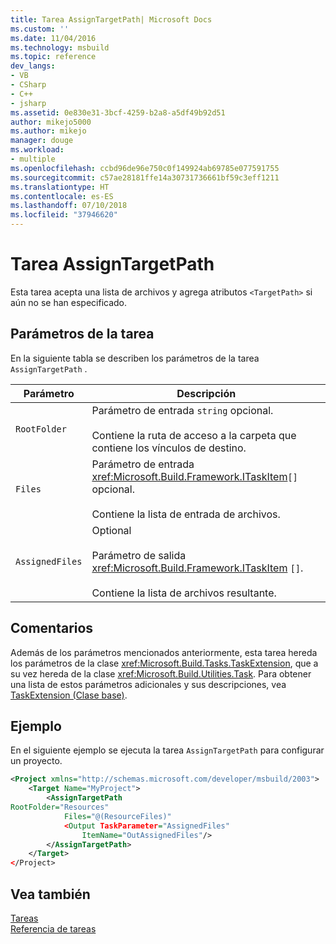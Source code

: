 ```yaml
---
title: Tarea AssignTargetPath| Microsoft Docs
ms.custom: ''
ms.date: 11/04/2016
ms.technology: msbuild
ms.topic: reference
dev_langs:
- VB
- CSharp
- C++
- jsharp
ms.assetid: 0e830e31-3bcf-4259-b2a8-a5df49b92d51
author: mikejo5000
ms.author: mikejo
manager: douge
ms.workload:
- multiple
ms.openlocfilehash: ccbd96de96e750c0f149924ab69785e077591755
ms.sourcegitcommit: c57ae28181ffe14a30731736661bf59c3eff1211
ms.translationtype: HT
ms.contentlocale: es-ES
ms.lasthandoff: 07/10/2018
ms.locfileid: "37946620"
---
```

# <a name="assigntargetpath-task"></a>Tarea AssignTargetPath
Esta tarea acepta una lista de archivos y agrega atributos `<TargetPath>` si aún no se han especificado.  
  
## <a name="task-parameters"></a>Parámetros de la tarea  
 En la siguiente tabla se describen los parámetros de la tarea `AssignTargetPath` .  
  
|Parámetro|Descripción|  
|---------------|-----------------|  
|`RootFolder`|Parámetro de entrada `string` opcional.<br /><br /> Contiene la ruta de acceso a la carpeta que contiene los vínculos de destino.|  
|`Files`|Parámetro de entrada <xref:Microsoft.Build.Framework.ITaskItem>`[]` opcional.<br /><br /> Contiene la lista de entrada de archivos.|  
|`AssignedFiles`|Optional<br /><br /> Parámetro de salida <xref:Microsoft.Build.Framework.ITaskItem> `[]`.<br /><br /> Contiene la lista de archivos resultante.|  
  
## <a name="remarks"></a>Comentarios  
 Además de los parámetros mencionados anteriormente, esta tarea hereda los parámetros de la clase <xref:Microsoft.Build.Tasks.TaskExtension>, que a su vez hereda de la clase <xref:Microsoft.Build.Utilities.Task>. Para obtener una lista de estos parámetros adicionales y sus descripciones, vea [TaskExtension (Clase base)](../msbuild/taskextension-base-class.md).  
  
## <a name="example"></a>Ejemplo  
 En el siguiente ejemplo se ejecuta la tarea `AssignTargetPath` para configurar un proyecto.  
  
```xml  
<Project xmlns="http://schemas.microsoft.com/developer/msbuild/2003">  
    <Target Name="MyProject">  
        <AssignTargetPath  
RootFolder="Resources"  
            Files="@(ResourceFiles)"  
            <Output TaskParameter="AssignedFiles"  
                ItemName="OutAssignedFiles"/>  
        </AssignTargetPath>  
    </Target>  
</Project>  
```  
  
## <a name="see-also"></a>Vea también  
 [Tareas](../msbuild/msbuild-tasks.md)   
 [Referencia de tareas](../msbuild/msbuild-task-reference.md)